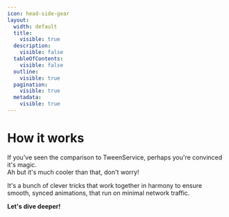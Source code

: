 ```yaml
---
icon: head-side-gear
layout:
  width: default
  title:
    visible: true
  description:
    visible: false
  tableOfContents:
    visible: false
  outline:
    visible: true
  pagination:
    visible: true
  metadata:
    visible: true
---
```


# How it works

If you've seen the comparison to TweenService, perhaps you're convinced it's magic.\
Ah but it's much cooler than that, don't worry!

It's a bunch of clever tricks that work together in harmony to ensure smooth, synced animations, that run on minimal network traffic.

**Let's dive deeper!**
